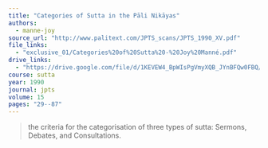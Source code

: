 ```yaml
---
title: "Categories of Sutta in the Pāli Nikāyas"
authors:
  - manne-joy
source_url: "http://www.palitext.com/JPTS_scans/JPTS_1990_XV.pdf"
file_links:
  - "exclusive_01/Categories%20of%20Sutta%20-%20Joy%20Manné.pdf"
drive_links:
  - "https://drive.google.com/file/d/1KEVEW4_BpWIsPgVmyXQB_JYnBFQw0FBQ/view?usp=drivesdk"
course: sutta
year: 1990
journal: jpts
volume: 15
pages: "29--87"
---
```


> the criteria for the categorisation of three types of sutta: Sermons, Debates, and Consultations.



